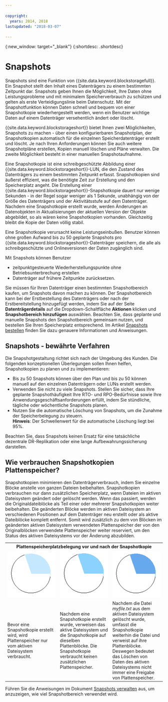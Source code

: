 ```yaml
---

copyright:
  years: 2014, 2018
lastupdated: "2018-03-07"

---
```

{:new_window: target="_blank"}
{:shortdesc: .shortdesc}

# Snapshots

Snapshots sind eine Funktion von {{site.data.keyword.blockstoragefull}}. Ein Snapshot stellt den Inhalt eines Datenträgers zu einem bestimmten Zeitpunkt dar. Snapshots geben Ihnen die Möglichkeit, Ihre Daten ohne Leistungsprobleme und mit minimalem Speicherverbrauch zu schützen und gelten als erste Verteidigungslinie beim Datenschutz. Mit der Snapshotfunktion können Daten schnell und bequem von einer Snapshotkopie wiederhergestellt werden, wenn ein Benutzer wichtige Daten auf einem Datenträger versehentlich ändert oder löscht.

{{site.data.keyword.blockstorageshort}} bietet Ihnen zwei Möglichkeiten, Snapshots zu machen - über einen konfigurierbaren Snapshotplan, der Snapshotkopien automatisch für die einzelnen Speicherdatenträger erstellt und löscht. Je nach Ihren Anforderungen können Sie auch weitere Snapshotpläne erstellen, Kopien manuell löschen und Pläne verwalten. Die zweite Möglichkeit besteht in einer manuellen Snapshotaufnahme.

Eine Snapshotkopie ist eine schreibgeschützte Abbildung einer {{site.data.keyword.blockstorageshort}}-LUN, die den Zustand des Datenträgers zu einem bestimmten Zeitpunkt erfasst. Snapshotkopien sind äußerst effizient, was die benötigte Zeit zur Erstellung und den Speicherplatz angeht. Die Erstellung einer {{site.data.keyword.blockstorageshort}}-Snapshotkopie dauert nur wenige Sekunden - in der Regel sogar weniger als 1 Sekunde, unabhängig von der Größe des Datenträgers und der Aktivitätsstufe auf dem Datenträger. Nachdem eine Snapshotkopie erstellt wurde, werden Änderungen an Datenobjekten in Aktualisierungen der aktuellen Version der Objekte abgebildet, so als wären keine Snapshotkopien vorhanden. Gleichzeitig bleibt die Kopie der Daten völlig stabil. 

Eine Snapshotkopie verursacht keine Leistungseinbußen. Benutzer können ohne großen Aufwand bis zu 50 geplante Snapshots pro {{site.data.keyword.blockstorageshort}}-Datenträger speichern, die alle als schreibgeschützte und Onlineversionen der Daten zugänglich sind.


Mit Snapshots können Benutzer

- zeitpunktgesteuerte Wiederherstellungspunkte ohne Betriebsunterbrechung erstellen
- Datenträger auf frühere Zeitpunkte zurücksetzen.

Sie müssen für Ihren Datenträger einen bestimmten Snapshotbereich kaufen, um Snapshots davon machen zu können. Der Snapshotbereich kann bei der Erstbestellung des Datenträgers oder nach der Erstbereitstellung hinzugefügt werden, indem Sie auf der Seite **Datenträgerdetails** auf die Dropdown-Schaltfläche **Aktionen** klicken und **Snapshotbereich hinzufügen** auswählen. Beachten Sie, dass geplante und manuelle Snapshots den Snapshotbereich gemeinsam nutzen, und bestellen Sie Ihren Speicherplatz entsprechend. Im Artikel [Snapshots bestellen](ordering-snapshots.html) finden Sie dazu genauere Informationen und Anweisungen.

## Snapshots - bewährte Verfahren

Die Snapshotgestaltung richtet sich nach der Umgebung des Kunden. Die folgenden konzeptionellen Überlegungen sollen Ihnen helfen, Snapshotkopien zu planen und zu implementieren: 
- 	Bis zu 50 Snapshots können über den Plan und bis zu 50 können manuell auf den einzelnen Datenträgern oder LUNs erstellt werden. 
- 	Verwenden Sie nicht zu viele Snapshots. Stellen Sie sicher, dass Ihre geplante Snapshothäufigkeit Ihre RTO- und RPO-Bedürfnisse sowie Ihre Anwendungsgeschäftsanforderungen erfüllt, indem Sie stündliche, tägliche oder wöchentliche Snapshots planen. 
- 	Nutzen Sie die automatische Löschung von Snapshots, um die Zunahme der Speicherbelegung zu steuern.<br/>
    **Hinweis**: Der Schwellenwert für die automatische Löschung liegt bei 95%.
    
Beachten Sie, dass Snapshots keinen Ersatz für eine tatsächliche dezentrale DR-Replikation oder eine lange Aufbewahrungssicherung darstellen.
    
## Wie verbrauchen Snapshotkopien Plattenspeicher?

Snapshotkopien minimieren den Datenträgerverbrauch, indem Sie einzelne Blöcke anstelle von ganzen Dateien beibehalten. Snapshotkopien verbrauchen nur dann zusätzlichen Speicherplatz, wenn Dateien im aktiven Dateisystem geändert oder gelöscht werden. Wenn das passiert, werden die Originaldateiblöcke als Teil einer oder mehrerer Snapshotkopien weiter beibehalten.
Die geänderten Blöcke werden im aktiven Dateisystem an verschiedenen Positionen auf dem Datenträger neu erstellt oder als aktive Dateiblöcke komplett entfernt. Somit wird zusätzlich zu dem von Blöcken im geänderten aktiven Dateisystem verwendeten Plattenspeicher der von den Originalblöcken verwendete Plattenspeicher weiter reserviert, um den Status des aktiven Dateisystems vor der Änderung abzubilden.

<table>
    <colgroup>
      <col style="width: 33.3%;"/>
      <col style="width: 33.3%;"/>
      <col style="width: 33.3%;"/>
    </colgroup>
    <tbody>
      <tr>
        <th colspan="3" style="border: 0.0px;text-align: center;">Plattenspeicherplatzbelegung vor und nach der Snapshotkopie</th>
     </tr><tr>
        <td style="border: 0.0px;text-align: center;"><img src="/images/bfcircle1.png" alt="Vor der Snapshotkopie"></td>
        <td style="border: 0.0px;text-align: center;"><img src="/images/bfcircle3.png" alt="Nach der Snapshotkopie"></td>
        <td style="border: 0.0px;text-align: center;"><img src="/images/bfcircle2.png" alt="Änderungen nach der Snapshotkopie"></td>
     </tr><tr>
        <td style="border: 0.0px;">Bevor eine Snapshotkopie erstellt wird, wird Plattenspeicher nur vom aktiven Dateisystem verbraucht.</td>
        <td style="border: 0.0px;">Nachdem eine Snapshotkopie erstellt wurde, verweisen das aktive Dateisystem und die Snapshotkopie auf dieselben Plattenblöcke. Die Snapshotkopie verbraucht keinen zusätzlichen Plattenspeicher.</td>
        <td style="border: 0.0px;">Nachdem die Datei <i>myfile.txt</i> aus dem aktiven Dateisystem gelöscht wurde, umfasst die Snapshotkopie weiterhin die Datei und verweist auf ihre Plattenblöcke. Deswegen bedeutet das Löschen von Daten des aktiven Dateisystems nicht immer eine Freigabe von Plattenspeicher.</td>
      </tr>
    </tbody>
</table>

Führen Sie die Anweisungen im Dokument [Snapshots verwalten](working-with-snapshots.html) aus, um anzuzeigen, wie viel Snapshotbereich verwendet wird.







